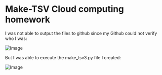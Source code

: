 # Make-TSV Cloud computing homework

I was not able to output the files to github since my Github could not verify who I was:

![Image](images/sc1)

But I was able to execute the make_tsv3.py file I created:

![Image](images/sc2)
